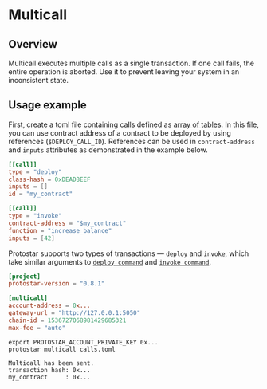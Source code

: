 # Multicall

## Overview
Multicall executes multiple calls as a single transaction. If one call fails, the entire operation is aborted. Use it to prevent leaving your system in an inconsistent state. 


## Usage example

First, create a toml file containing calls defined as [array of tables](https://toml.io/en/v1.0.0#array-of-tables).
In this file, you can use contract address of a contract to be deployed by using references (`$DEPLOY_CALL_ID`).
References can be used in `contract-address` and `inputs` attributes as demonstrated in the example below.

```toml title="calls.toml"
[[call]]
type = "deploy"
class-hash = 0xDEADBEEF
inputs = []
id = "my_contract"

[[call]]
type = "invoke"
contract-address = "$my_contract"
function = "increase_balance"
inputs = [42]
```

[//]: # (TODO is this still valid? Does it refer to old deploy or new deploy <through UDC>?)

Protostar supports two types of transactions — `deploy` and `invoke`, which take similar arguments to [`deploy command`](/docs/cli-reference#deploy) and [`invoke command`](/docs/cli-reference#invoke).


```toml title="protostar.toml"
[project]
protostar-version = "0.8.1"

[multicall]
account-address = 0x...
gateway-url = "http://127.0.0.1:5050"
chain-id = 1536727068981429685321
max-fee = "auto"
```

```shell title="Calling multicall"
export PROTOSTAR_ACCOUNT_PRIVATE_KEY 0x...
protostar multicall calls.toml
```

```shell title="Protostar shows transaction hash and addresses of deployed contracts"
Multicall has been sent.
transaction hash: 0x...
my_contract     : 0x...
```
